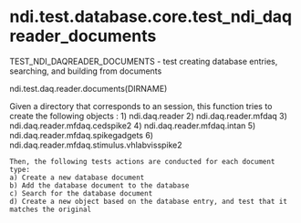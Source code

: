 # ndi.test.database.core.test_ndi_daqreader_documents

  TEST_NDI_DAQREADER_DOCUMENTS - test creating database entries, searching, and building from documents
 
  ndi.test.daq.reader.documents(DIRNAME)
 
  Given a directory that corresponds to an session, this function tries to create
  the following objects :
    1) ndi.daq.reader
    2) ndi.daq.reader.mfdaq
    3) ndi.daq.reader.mfdaq.cedspike2
    4) ndi.daq.reader.mfdaq.intan
    5) ndi.daq.reader.mfdaq.spikegadgets
    6) ndi.daq.reader.mfdaq.stimulus.vhlabvisspike2
 
    Then, the following tests actions are conducted for each document type:
    a) Create a new database document
    b) Add the database document to the database
    c) Search for the database document
    d) Create a new object based on the database entry, and test that it matches the original

